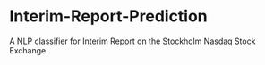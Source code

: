 # Interim-Report-Prediction
A NLP classifier for Interim Report on the Stockholm Nasdaq Stock Exchange.
